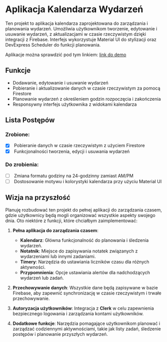 # Aplikacja Kalendarza Wydarzeń

Ten projekt to aplikacja kalendarza zaprojektowana do zarządzania i planowania wydarzeń. Umożliwia użytkownikom tworzenie, edytowanie i usuwanie wydarzeń, z aktualizacjami w czasie rzeczywistym dzięki integracji z Firebase. Interfejs wykorzystuje Material UI do stylizacji oraz DevExpress Scheduler do funkcji planowania.

Aplikacje można sprawdzić pod tym linkiem: [link do demo](https://katherineoelsner.com/)

## Funkcje

-   Dodawanie, edytowanie i usuwanie wydarzeń
-   Pobieranie i aktualizowanie danych w czasie rzeczywistym za pomocą Firestore
-   Planowanie wydarzeń z określeniem godzin rozpoczęcia i zakończenia
-   Responsywny interfejs użytkownika z widokami kalendarza

## Lista Postępów

### Zrobione:

-   [x] &nbsp;Pobieranie danych w czasie rzeczywistym z użyciem Firestore
-   [x] &nbsp;Funkcjonalności tworzenia, edycji i usuwania wydarzeń

### Do zrobienia:

-   [ ] &nbsp;Zmiana formatu godziny na 24-godzinny zamiast AM/PM
-   [ ] &nbsp;Dostosowanie motywu i kolorystyki kalendarza przy użyciu Material UI

## Wizja na przyszłość

Planuję rozbudować ten projekt do pełnej aplikacji do zarządzania czasem, gdzie użytkownicy będą mogli organizować wszystkie aspekty swojego dnia. Oto niektóre z funkcji, które chciałbym zaimplementować:

1. **Pełna aplikacja do zarządzania czasem**:
    - **Kalendarz**: Główna funkcjonalność do planowania i śledzenia wydarzeń.
    - **Notatnik**: Miejsce do zapisywania notatek związanych z wydarzeniami lub innymi zadaniami.
    - **Timery**: Narzędzia do ustawiania liczników czasu dla różnych aktywności.
    - **Przypomnienia**: Opcje ustawiania alertów dla nadchodzących wydarzeń lub zadań.
2. **Przechowywanie danych**: Wszystkie dane będą zapisywane w bazie Firebase, aby zapewnić synchronizację w czasie rzeczywistym i trwałe przechowywanie.

3. **Autoryzacja użytkowników**: Integracja z **Clerk** w celu zapewnienia bezpiecznego logowania i zarządzania kontami użytkowników.

4. **Dodatkowe funkcje**: Narzędzia pomagające użytkownikom planować i zarządzać codziennymi aktywnościami, takie jak listy zadań, śledzenie postępów i planowanie przyszłych wydarzeń.
